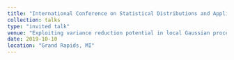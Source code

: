 ```yaml
---
title: "International Conference on Statistical Distributions and Applications (ICOSDA) 2019"
collection: talks
type: "invited talk"
venue: "Exploiting variance reduction potential in local Gaussian process search"
date: 2019-10-10
location: "Grand Rapids, MI"
---
```

